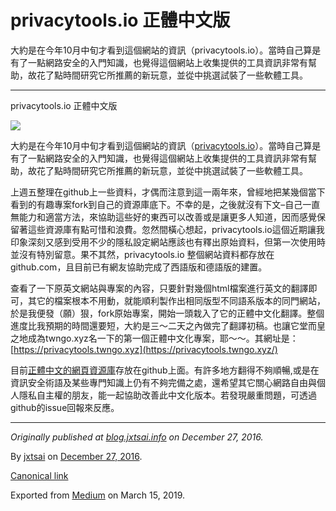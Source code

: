 privacytools.io 正體中文版
=====================

大約是在今年10月中旬才看到這個網站的資訊（privacytools.io）。當時自己算是有了一點網路安全的入門知識，也覺得這個網站上收集提供的工具資訊非常有幫助，故花了點時間研究它所推薦的新玩意，並從中挑選試裝了一些軟體工具。

* * *

privacytools.io 正體中文版

![](https://cdn-images-1.medium.com/max/800/0*ACophTTYc2VzkdRQ.png)

大約是在今年10月中旬才看到這個網站的資訊（[privacytools.io](https://privacytools.io/)）。當時自己算是有了一點網路安全的入門知識，也覺得這個網站上收集提供的工具資訊非常有幫助，故花了點時間研究它所推薦的新玩意，並從中挑選試裝了一些軟體工具。

上週五整理在github上一些資料，才偶而注意到這一兩年來，曾經地把某幾個當下看到的有趣專案fork到自己的資源庫底下。不幸的是，之後就沒有下文–自己一直無能力和適當方法，來協助這些好的東西可以改善或是讓更多人知道，因而感覺保留著這些資源庫有點可惜和浪費。忽然間橫心想起，privacytools.io這個近期讓我印象深刻又感到受用不少的隱私設定網站應該也有釋出原始資料，但第一次使用時並沒有特別留意。果不其然，privacytools.io 整個網站資料都存放在github.com，且目前已有網友協助完成了西語版和德語版的建置。

查看了一下原英文網站與專案的內容，只要針對幾個html檔案進行英文的翻譯即可，其它的檔案根本不用動，就能順利製作出相同版型不同語系版本的同門網站，於是我便發（願）狠，fork原始專案，開始一頭栽入了它的正體中文化翻譯。整個進度比我預期的時間還要短，大約是三～二天之內做完了翻譯初稿。也讓它堂而皇之地成為twngo.xyz名一下的第一個正體中文化專案，耶～～。其網址是：[https://privacytools.twngo.xyz](https://privacytools.twngo.xyz/)

目前[正體中文的網頁資源庫](https://github.com/twngo/privacytools-zh)存放在github上面。有許多地方翻得不夠順暢,或是在資訊安全術語及某些專門知識上仍有不夠完備之處，還希望其它關心網路自由與個人隱私自主權的朋友，能一起協助改善此中文化版本。若發現嚴重問題，可透過github的issue回報來反應。

* * *

_Originally published at_ [_blog.jxtsai.info_](https://blog.jxtsai.info/2016/12/27/privacytools-chinese) _on December 27, 2016._

By [jxtsai](https://medium.com/@jxtsai) on [December 27, 2016](https://medium.com/p/b787b36df994).

[Canonical link](https://medium.com/@jxtsai/privacytools-io-%E6%AD%A3%E9%AB%94%E4%B8%AD%E6%96%87%E7%89%88-b787b36df994)

Exported from [Medium](https://medium.com) on March 15, 2019.